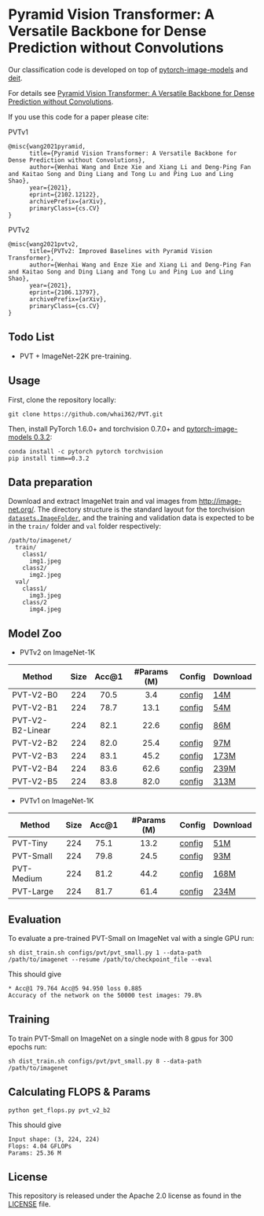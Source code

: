 # Pyramid Vision Transformer: A Versatile Backbone for Dense Prediction without Convolutions

Our classification code is developed on top of [pytorch-image-models](https://github.com/rwightman/pytorch-image-models) and [deit](https://github.com/facebookresearch/deit).

For details see [Pyramid Vision Transformer: A Versatile Backbone for Dense Prediction without Convolutions](https://arxiv.org/pdf/2102.12122.pdf). 

If you use this code for a paper please cite:


PVTv1
```
@misc{wang2021pyramid,
      title={Pyramid Vision Transformer: A Versatile Backbone for Dense Prediction without Convolutions}, 
      author={Wenhai Wang and Enze Xie and Xiang Li and Deng-Ping Fan and Kaitao Song and Ding Liang and Tong Lu and Ping Luo and Ling Shao},
      year={2021},
      eprint={2102.12122},
      archivePrefix={arXiv},
      primaryClass={cs.CV}
}
```

PVTv2
```
@misc{wang2021pvtv2,
      title={PVTv2: Improved Baselines with Pyramid Vision Transformer}, 
      author={Wenhai Wang and Enze Xie and Xiang Li and Deng-Ping Fan and Kaitao Song and Ding Liang and Tong Lu and Ping Luo and Ling Shao},
      year={2021},
      eprint={2106.13797},
      archivePrefix={arXiv},
      primaryClass={cs.CV}
}
```


## Todo List
- PVT + ImageNet-22K pre-training.

## Usage

First, clone the repository locally:
```
git clone https://github.com/whai362/PVT.git
```
Then, install PyTorch 1.6.0+ and torchvision 0.7.0+ and [pytorch-image-models 0.3.2](https://github.com/rwightman/pytorch-image-models):

```
conda install -c pytorch pytorch torchvision
pip install timm==0.3.2
```

## Data preparation

Download and extract ImageNet train and val images from http://image-net.org/.
The directory structure is the standard layout for the torchvision [`datasets.ImageFolder`](https://pytorch.org/docs/stable/torchvision/datasets.html#imagefolder), and the training and validation data is expected to be in the `train/` folder and `val` folder respectively:

```
/path/to/imagenet/
  train/
    class1/
      img1.jpeg
    class2/
      img2.jpeg
  val/
    class1/
      img3.jpeg
    class/2
      img4.jpeg
```

## Model Zoo

- PVTv2 on ImageNet-1K

| Method           | Size | Acc@1 | #Params (M) | Config                                   | Download                                                                                   |
|------------------|:----:|:-----:|:-----------:|------------------------------------------|--------------------------------------------------------------------------------------------|
| PVT-V2-B0        |  224 |  70.5 |     3.4     | [config](configs/pvt_v2/pvt_v2_b0.py)    | [14M](https://drive.google.com/file/d/1qnqChpm93vtXULeTuCT_0mJ2ZKIDc-Qo/view?usp=sharing)  |
| PVT-V2-B1        |  224 |  78.7 |     13.1    | [config](configs/pvt_v2/pvt_v2_b1.py)    | [54M](https://drive.google.com/file/d/1aM0KFE3f-qIpP3xfhihlULF0-NNuk1m7/view?usp=sharing)  |
| PVT-V2-B2-Linear |  224 |  82.1 |     22.6    | [config](configs/pvt_v2/pvt_v2_b2_li.py) | [86M](https://github.com/whai362/PVT/releases/download/v2/pvt_v2_b2_li.pth)  |
| PVT-V2-B2        |  224 |  82.0 |     25.4    | [config](configs/pvt_v2/pvt_v2_b2.py)    | [97M](https://drive.google.com/file/d/1snw4TYUCD5z4d3aaId1iBdw-yUKjRmPC/view?usp=sharing)  |
| PVT-V2-B3        |  224 |  83.1 |     45.2    | [config](configs/pvt_v2/pvt_v2_b3.py)    | [173M](https://drive.google.com/file/d/1PzTobv3pu5R3nb3V3lF6_DVnRDBtSmmS/view?usp=sharing) |
| PVT-V2-B4        |  224 |  83.6 |     62.6    | [config](configs/pvt_v2/pvt_v2_b4.py)    | [239M](https://drive.google.com/file/d/1LW-0CFHulqeIxV2cai45t-FyLNKGc5l0/view?usp=sharing) |
| PVT-V2-B5        |  224 |  83.8 |     82.0    | [config](configs/pvt_v2/pvt_v2_b5.py)    | [313M](https://drive.google.com/file/d/1TKQIdpOFoFs9H6aApUNJKDUK95l_gWy0/view?usp=sharing) |

- PVTv1 on ImageNet-1K

| Method     | Size | Acc@1 | #Params (M) | Config                                             | Download                                                                                   |
|------------|:----:|:-----:|:-----------:|----------------------------------------------------|--------------------------------------------------------------------------------------------|
| PVT-Tiny   |  224 |  75.1 |     13.2    | [config](classification/configs/pvt/pvt_tiny.py)   | [51M](https://drive.google.com/file/d/1yau8uMRl-mnlTAUn4I7vypss3wjVltt5/view?usp=sharing)  |
| PVT-Small  |  224 |  79.8 |     24.5    | [config](classification/configs/pvt/pvt_small.py)  | [93M](https://drive.google.com/file/d/1ds9Rb9wRh9IzGV0CZMM0hnS0QAM_qyIF/view?usp=sharing)  |
| PVT-Medium |  224 |  81.2 |     44.2    | [config](classification/configs/pvt/pvt_medium.py) | [168M](https://drive.google.com/file/d/1c2EkzszygPET83h-w4eh-Ef4V_d1a8kw/view?usp=sharing) |
| PVT-Large  |  224 |  81.7 |     61.4    | [config](classification/configs/pvt/pvt_large.py)  | [234M](https://drive.google.com/file/d/1C07_swTQeWvppIzQrl_0H7UDk4SsalkJ/view?usp=sharing) |

## Evaluation
To evaluate a pre-trained PVT-Small on ImageNet val with a single GPU run:
```
sh dist_train.sh configs/pvt/pvt_small.py 1 --data-path /path/to/imagenet --resume /path/to/checkpoint_file --eval
```
This should give
```
* Acc@1 79.764 Acc@5 94.950 loss 0.885
Accuracy of the network on the 50000 test images: 79.8%
```

## Training
To train PVT-Small on ImageNet on a single node with 8 gpus for 300 epochs run:

```
sh dist_train.sh configs/pvt/pvt_small.py 8 --data-path /path/to/imagenet
```

## Calculating FLOPS & Params

```
python get_flops.py pvt_v2_b2
```
This should give
```
Input shape: (3, 224, 224)
Flops: 4.04 GFLOPs
Params: 25.36 M
```

## License
This repository is released under the Apache 2.0 license as found in the [LICENSE](LICENSE) file.
